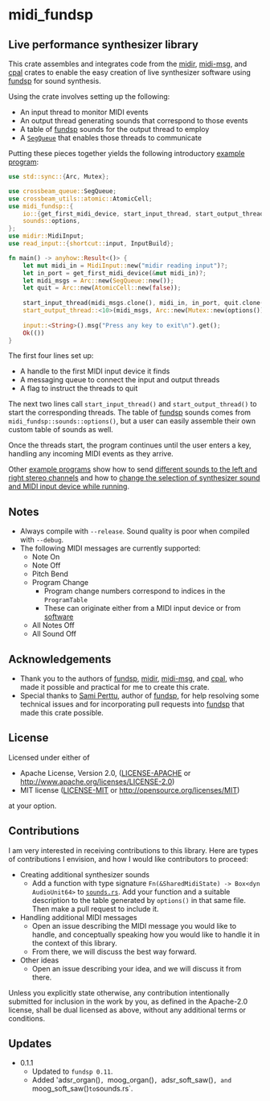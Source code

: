 # midi_fundsp

## Live performance synthesizer library

This crate assembles and integrates code from the [midir](https://crates.io/crates/midir), 
[midi-msg](https://crates.io/crates/midi-msg), and [cpal](https://crates.io/crates/cpal) 
crates to enable the easy creation of live synthesizer software using 
[fundsp](https://crates.io/crates/fundsp) for sound synthesis.

Using the crate involves setting up the following:
* An input thread to monitor MIDI events
* An output thread generating sounds that correspond to those events
* A table of [fundsp](https://crates.io/crates/fundsp) sounds for the output thread to employ
* A [`SegQueue`](https://docs.rs/crossbeam/latest/crossbeam/queue/struct.SegQueue.html) that enables those threads to communicate

Putting these pieces together yields the following introductory [example program](https://github.com/gjf2a/midi_fundsp/blob/master/examples/basic_demo.rs):

```rust
use std::sync::{Arc, Mutex};

use crossbeam_queue::SegQueue;
use crossbeam_utils::atomic::AtomicCell;
use midi_fundsp::{
    io::{get_first_midi_device, start_input_thread, start_output_thread},
    sounds::options,
};
use midir::MidiInput;
use read_input::{shortcut::input, InputBuild};

fn main() -> anyhow::Result<()> {
    let mut midi_in = MidiInput::new("midir reading input")?;
    let in_port = get_first_midi_device(&mut midi_in)?;
    let midi_msgs = Arc::new(SegQueue::new());
    let quit = Arc::new(AtomicCell::new(false));
    
    start_input_thread(midi_msgs.clone(), midi_in, in_port, quit.clone());
    start_output_thread::<10>(midi_msgs, Arc::new(Mutex::new(options())), quit);
    
    input::<String>().msg("Press any key to exit\n").get();
    Ok(())
}
```

The first four lines set up:
* A handle to the first MIDI input device it finds
* A messaging queue to connect the input and output threads
* A flag to instruct the threads to quit

The next two lines call `start_input_thread()` and `start_output_thread()` to 
start the corresponding threads. The table of [fundsp](https://crates.io/crates/fundsp) 
sounds comes from `midi_fundsp::sounds::options()`, but a user can easily assemble their
own custom table of sounds as well.

Once the threads start, the program continues until the user enters a key, handling any
incoming MIDI events as they arrive.

Other [example programs](https://github.com/gjf2a/midi_fundsp/tree/master/examples) show
how to send [different sounds to the left and right stereo channels](https://github.com/gjf2a/midi_fundsp/blob/master/examples/stereo_demo.rs)
and how to [change the selection of synthesizer sound and MIDI input device while running](https://github.com/gjf2a/midi_fundsp/blob/master/examples/choice_demo.rs).

## Notes
* Always compile with `--release`. Sound quality is poor when compiled with `--debug`.
* The following MIDI messages are currently supported:
  * Note On
  * Note Off
  * Pitch Bend
  * Program Change
    * Program change numbers correspond to indices in the `ProgramTable`
    * These can originate either from a MIDI input device or from [software](https://github.com/gjf2a/midi_fundsp/blob/master/examples/choice_demo.rs)
  * All Notes Off
  * All Sound Off

## Acknowledgements
* Thank you to the authors of [fundsp](https://crates.io/crates/fundsp), [midir](https://crates.io/crates/midir), 
[midi-msg](https://crates.io/crates/midi-msg), and [cpal](https://crates.io/crates/cpal), who made it possible and practical for me to create this crate. 
* Special thanks to [Sami Perttu](https://github.com/SamiPerttu), author of [fundsp](https://crates.io/crates/fundsp), for help resolving some technical issues and for incorporating pull requests into [fundsp](https://crates.io/crates/fundsp) that made this crate possible.
  
## License

Licensed under either of

 * Apache License, Version 2.0, ([LICENSE-APACHE](LICENSE-APACHE) or http://www.apache.org/licenses/LICENSE-2.0)
 * MIT license ([LICENSE-MIT](LICENSE-MIT) or http://opensource.org/licenses/MIT)

at your option.

## Contributions

I am very interested in receiving contributions to this library. Here are types of contributions I envision, and how I would like contributors to proceed:
* Creating additional synthesizer sounds
  * Add a function with type signature `Fn(&SharedMidiState) -> Box<dyn AudioUnit64>` to [`sounds.rs`](https://github.com/gjf2a/midi_fundsp/blob/master/src/sounds.rs). Add your function and a suitable description to the table generated by `options()` in that same file. Then make a pull request to include it.
* Handling additional MIDI messages
  * Open an issue describing the MIDI message you would like to handle, and conceptually speaking how you would like to handle it in the context of this library. 
  * From there, we will discuss the best way forward.
* Other ideas
  * Open an issue describing your idea, and we will discuss it from there.

Unless you explicitly state otherwise, any contribution intentionally submitted for inclusion in the work by you, as defined in the Apache-2.0 license, shall be dual licensed as above, without any additional terms or conditions.

## Updates
* 0.1.1
  * Updated to `fundsp 0.11`.
  * Added 'adsr_organ()`, `moog_organ()`, `adsr_soft_saw()`, and `moog_soft_saw()` to `sounds.rs`.